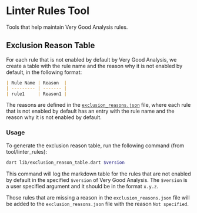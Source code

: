 # Linter Rules Tool

Tools that help maintain Very Good Analysis rules.

## Exclusion Reason Table

For each rule that is not enabled by default by Very Good Analysis, we create a table with the rule name and the reason why it is not enabled by default, in the following format:

```md
| Rule Name | Reason  |
| --------- | ------- |
| rule1     | Reason1 |
```

The reasons are defined in the [`exclusion_reasons.json`](exclusion_reasons.json) file, where each rule that is not enabled by default has an entry with the rule name and the reason why it is not enabled by default.

### Usage

To generate the exclusion reason table, run the following command (from tool/linter_rules):

```sh
dart lib/exclusion_reason_table.dart $version
```

This command will log the markdown table for the rules that are not enabled by default in the specified `$version` of Very Good Analysis. The `$version` is a user specified argument and it should be in the format `x.y.z`.

Those rules that are missing a reason in the `exclusion_reasons.json` file will be added to the `exclusion_reasons.json` file with the reason `Not specified`.
